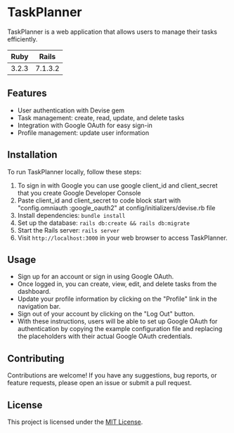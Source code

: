 # TaskPlanner

TaskPlanner is a web application that allows users to manage their tasks efficiently.

| Ruby  | Rails |
| ---   |  ---    |
| 3.2.3 | 7.1.3.2 |

## Features

- User authentication with Devise gem
- Task management: create, read, update, and delete tasks
- Integration with Google OAuth for easy sign-in
- Profile management: update user information

## Installation

To run TaskPlanner locally, follow these steps:

1. To sign in with Google you can use google client_id and client_secret that you create Google Developer Console
2. Paste client_id and client_secret to code block start with "config.omniauth :google_oauth2" 
   at config/initializers/devise.rb file
2. Install dependencies: `bundle install`
3. Set up the database: `rails db:create && rails db:migrate`
4. Start the Rails server: `rails server`
5. Visit `http://localhost:3000` in your web browser to access TaskPlanner.

## Usage

- Sign up for an account or sign in using Google OAuth.
- Once logged in, you can create, view, edit, and delete tasks from the dashboard.
- Update your profile information by clicking on the "Profile" link in the navigation bar.
- Sign out of your account by clicking on the "Log Out" button.
- With these instructions, users will be able to set up Google OAuth for authentication by copying the example configuration file and replacing the placeholders with their actual Google OAuth credentials.

## Contributing

Contributions are welcome! If you have any suggestions, bug reports, or feature requests, please open an issue or submit a pull request.

## License

This project is licensed under the [MIT License](https://opensource.org/licenses/MIT).
